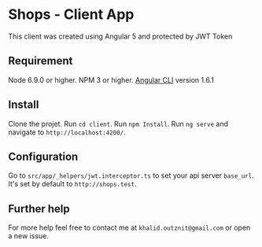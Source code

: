 # Shops - Client App

This client was created using Angular 5 and protected by JWT Token

## Requirement

Node 6.9.0 or higher.
NPM 3 or higher.
[Angular CLI](https://github.com/angular/angular-cli) version 1.6.1

## Install

Clone the projet.
Run `cd client`.
Run `npm Install`.
Run `ng serve` and navigate to `http://localhost:4200/`.

## Configuration

Go to `src/app/_helpers/jwt.interceptor.ts` to set your api server `base_url`. It's set by default to `http://shops.test`.

## Further help

For more help feel free to contact me at `khalid.outznit@gmail.com` or open a new issue.
